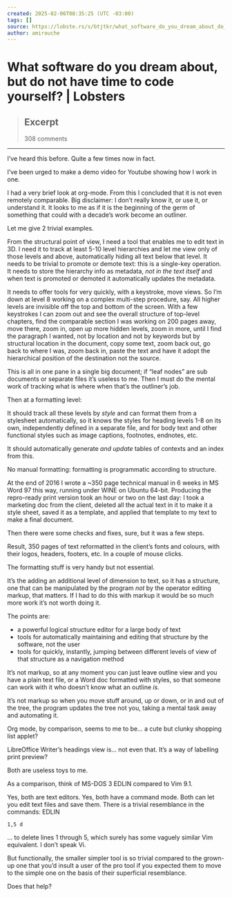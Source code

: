 ```yaml
---
created: 2025-02-06T08:35:25 (UTC -03:00)
tags: []
source: https://lobste.rs/s/btjtkr/what_software_do_you_dream_about_do_not?utm_source=tldrnewsletter
author: amirouche
---
```


# What software do you dream about, but do not have time to code yourself? | Lobsters

> ## Excerpt
> 308 comments

---
I’ve heard this before. Quite a few times now in fact.

I’ve been urged to make a demo video for Youtube showing how I work in one.

I had a very brief look at org-mode. From this I concluded that it is not even remotely comparable. Big disclaimer: I don’t really know it, or use it, or understand it. It looks to me as if it is the beginning of the germ of something that could with a decade’s work become an outliner.

Let me give 2 trivial examples.

From the structural point of view, I need a tool that enables me to edit text in 3D. I need it to track at least 5-10 level hierarchies and let me view only of those levels and above, automatically hiding all text below that level. It needs to be trivial to promote or demote text: this is a single-key operation. It needs to store the hierarchy info as metadata, _not in the text itself_ and when text is promoted or demoted it automatically updates the metadata.

It needs to offer tools for very quickly, with a keystroke, move views. So I’m down at level 8 working on a complex multi-step procedure, say. All higher levels are invisible off the top and bottom of the screen. With a few keystrokes I can zoom out and see the overall structure of top-level chapters, find the comparable section I was working on 200 pages away, move there, zoom in, open up more hidden levels, zoom in more, until I find the paragraph I wanted, not by location and not by keywords but by structural location in the document, copy some text, zoom back out, go back to where I was, zoom back in, paste the text and have it adopt the hierarchical position of the destination not the source.

This is all in one pane in a single big document; if “leaf nodes” are sub documents or separate files it’s useless to me. Then I must do the mental work of tracking what is where when that’s the outliner’s job.

Then at a formatting level:

It should track all these levels by _style_ and can format them from a stylesheet automatically, so it knows the styles for heading levels 1-8 on its own, independently defined in a separate file, and for body text and other functional styles such as image captions, footnotes, endnotes, etc.

It should automatically generate _and update_ tables of contexts and an index from this.

No manual formatting: formatting is programmatic according to structure.

At the end of 2016 I wrote a ~350 page technical manual in 6 weeks in MS Word 97 this way, running under WINE on Ubuntu 64-bit. Producing the repro-ready print version took an hour or two on the last day: I took a marketing doc from the client, deleted all the actual text in it to make it a style sheet, saved it as a template, and applied that template to my text to make a final document.

Then there were some checks and fixes, sure, but it was a few steps.

Result, 350 pages of text reformatted in the client’s fonts and colours, with their logos, headers, footers, etc. In a couple of mouse clicks.

The formatting stuff is very handy but not essential.

It’s the adding an additional level of dimension to text, so it has a structure, one that can be manipulated by the program _not_ by the operator editing markup, that matters. If I had to do this with markup it would be so much more work it’s not worth doing it.

The points are:

-   a powerful logical structure editor for a large body of text
-   tools for automatically maintaining and editing that structure by the software, not the user
-   tools for quickly, instantly, jumping between different levels of view of that structure as a navigation method

It’s not markup, so at any moment you can just leave outline view and you have a plain text file, or a Word doc formatted with styles, so that someone can work with it who doesn’t know what an outline _is_.

It’s not markup so when you move stuff around, up or down, or in and out of the tree, the program updates the tree not you, taking a mental task away and automating it.

Org mode, by comparison, seems to me to be… a cute but clunky shopping list applet?

LibreOffice Writer’s headings view is… not even that. It’s a way of labelling print preview?

Both are useless toys to me.

As a comparison, think of MS-DOS 3 EDLIN compared to Vim 9.1.

Yes, both are text editors. Yes, both have a command mode. Both can let you edit text files and save them. There is a trivial resemblance in the commands: EDLIN

```
1,5 d
```

… to delete lines 1 through 5, which surely has some vaguely similar Vim equivalent. I don’t speak Vi.

But functionally, the smaller simpler tool is so trivial compared to the grown-up one that you’d insult a user of the pro tool if you expected them to move to the simple one on the basis of their superficial resemblance.

Does that help?
